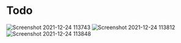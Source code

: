 # Todo
![Screenshot 2021-12-24 113743](https://user-images.githubusercontent.com/86124070/147323453-ff031e5c-fec6-48c2-9351-69c3c2908b75.jpg)
![Screenshot 2021-12-24 113812](https://user-images.githubusercontent.com/86124070/147323465-02db5b10-2fe4-48d4-a0ee-ba14704ca9a9.jpg)
![Screenshot 2021-12-24 113848](https://user-images.githubusercontent.com/86124070/147323628-9d76dde0-ad3b-4405-a4c2-b9a329ce13dc.jpg)
